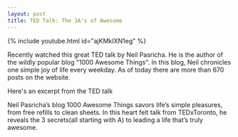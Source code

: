 ```yaml
---
layout: post
title: TED Talk: The 3A's of Awesome
---
```


{% include youtube.html id="ajKMkIXN1eg" %}

Recently watched this great TED talk by Neil Pasricha. He is the author of the wildly popular blog "1000 Awesome Things". In this blog, Neil chronicles one simple joy of life  every weekday. As of today there are more than 670 posts on the website.

Here's an excerpt from the TED talk

Neil Pasricha’s blog 1000 Awesome Things savors life’s simple pleasures, from free refills to clean sheets.
In this heart felt talk from TEDxToronto, he reveals the 3 secrets(all starting with A) to leading a life that’s truly awesome.
